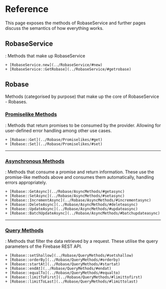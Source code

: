 # Reference

This page exposes the methods of RobaseService and further pages discuss the semantics of how everything works.

## RobaseService
:   Methods that make up RobaseService
    
    + [RobaseService.new](../RobaseService/#new)
    + [RobaseService::GetRobase](../RobaseService/#getrobase)

## Robase

Methods (categorised by purpose) that make up the core of RobaseService - Robases.

### [Promiselike Methods](../Robase/Promiselikes/)
:   Methods that return promises to be consumed by the provider. Allowing for user-defined error handling among other use cases.

    + [Robase::Get](../Robase/Promiselikes/#get)
    + [Robase::Set](../Robase/Promiselikes/#set)

---

### [Asynchronous Methods](../Robase/AsyncMethods/)
:   Methods that consume a promise and return information. These use the promise-like methods above and consumes them automatically, handling errors appropriately.

    + [Robase::GetAsync](../Robase/AsyncMethods/#getasync)
    + [Robase::SetAsync](../Robase/AsyncMethods/#setasync)
    + [Robase::IncrementAsync](../Robase/AsyncMethods/#incrementasync)
    + [Robase::DeleteAsync](../Robase/AsyncMethods/#deleteasync)
    + [Robase::UpdateAsync](../Robase/AsyncMethods/#updateasync)
    + [Robase::BatchUpdateAsync](../Robase/AsyncMethods/#batchupdateasync)

---

### [Query Methods](../Robase/QueryMethods/)
:   Methods that filter the data retrieved by a request. These utilise the query parameters of the Firebase REST API. 

    + [Robase::setShallow](../Robase/QueryMethods/#setshallow)
    + [Robase::orderBy](../Robase/QueryMethods/#orderby)
    + [Robase::startAt](../Robase/QueryMethods/#startat)
    + [Robase::endAt](../Robase/QueryMethods/#endat)
    + [Robase::equalTo](../Robase/QueryMethods/#equalto)
    + [Robase::limitToFirst](../Robase/QueryMethods/#limittofirst)
    + [Robase::limitToLast](../Robase/QueryMethods/#limittolast)